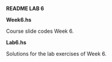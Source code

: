 **README LAB 6**

**Week6.hs**

Course slide codes Week 6.

**Lab6.hs**

Solutions for the lab exercises of Week 6.